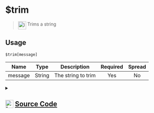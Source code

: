 # $trim
> <img align="top" src="https://upload.wikimedia.org/wikipedia/commons/thumb/e/e4/Infobox_info_icon.svg/160px-Infobox_info_icon.svg.png?20150409153300" alt="image" width="25" height="auto"> Trims a string
## Usage
```
$trim[message]
```
| Name | Type | Description | Required | Spread
| :---: | :---: | :---: | :---: | :---: |
message | String | The string to trim | Yes | No
<details>
<summary>
    
## <img align="top" src="https://cdn4.iconfinder.com/data/icons/iconsimple-logotypes/512/github-512.png" alt="image" width="25" height="auto">  [Source Code](https://github.com/tryforge/ForgeScript-V2/blob/main/src/native/trim.ts)
    
</summary>
    
```ts
import { ArgType, NativeFunction, Return } from "../structures"

export default new NativeFunction({
    name: "$trim",
    version: "1.0.6",
    description: "Trims a string",
    brackets: true,
    unwrap: true,
    args: [
        {
            name: "message",
            description: "The string to trim",
            rest: false,
            required: true,
            type: ArgType.String,
        },
    ],
    execute(_, [m]) {
        return Return.success(m.trim())
    },
})

```
    
</details>